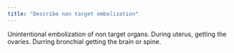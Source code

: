 ```yaml
---
title: "Describe non target embolization"
---
```

Unintentional embolization of non target organs. During uterus, getting the ovaries. Durring bronchial getting the brain or spine.

